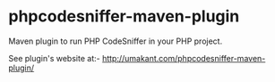 # phpcodesniffer-maven-plugin
Maven plugin to run PHP CodeSniffer in your PHP project.

See plugin's website at:- http://umakant.com/phpcodesniffer-maven-plugin/
